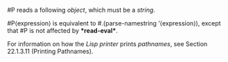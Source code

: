  



#P reads a following *object*, which must be a *string*. 



#P⟨expression⟩ is equivalent to #.(parse-namestring ’⟨expression⟩), except that #P is not affected by **\*read-eval\***. 



For information on how the *Lisp printer* prints *pathnames*, see Section 22.1.3.11 (Printing Pathnames). 



